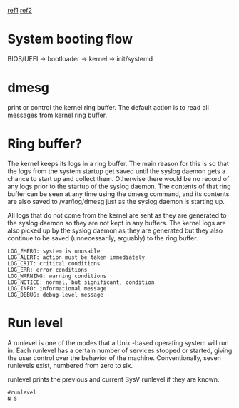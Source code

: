 [ref1](https://unix.stackexchange.com/questions/198178/what-are-the-concepts-of-kernel-ring-buffer-user-level-log-level)
[ref2](https://www.liquidweb.com/kb/linux-runlevels-explained/)

# System booting flow

BIOS/UEFI -> bootloader -> kernel -> init/systemd

# dmesg

print or control the kernel ring buffer. The default action is to read all messages from kernel ring buffer.

# Ring buffer? 

The kernel keeps its logs in a ring buffer. The main reason for this is so that the logs from the system startup get saved until the syslog daemon gets a chance to start up and collect them. Otherwise there would be no record of any logs prior to the startup of the syslog daemon. The contents of that ring buffer can be seen at any time using the dmesg command, and its contents are also saved to /var/log/dmesg just as the syslog daemon is starting up.

All logs that do not come from the kernel are sent as they are generated to the syslog daemon so they are not kept in any buffers. The kernel logs are also picked up by the syslog daemon as they are generated but they also continue to be saved (unnecessarily, arguably) to the ring buffer.

```
LOG_EMERG: system is unusable
LOG_ALERT: action must be taken immediately
LOG_CRIT: critical conditions
LOG_ERR: error conditions
LOG_WARNING: warning conditions
LOG_NOTICE: normal, but significant, condition
LOG_INFO: informational message
LOG_DEBUG: debug-level message
```

# Run level

A runlevel is one of the modes that a Unix -based operating system will run in. Each runlevel has a certain number of services stopped or started, giving the user control over the behavior of the machine. Conventionally, seven runlevels exist, numbered from zero to six.

runlevel prints the previous and current SysV runlevel if they are known.

```
#runlevel
N 5
```

